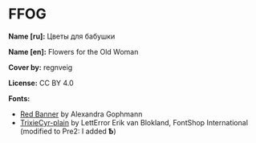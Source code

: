 # FFOG

**Name [ru]:** Цветы для бабушки

**Name [en]:** Flowers for the Old Woman

**Cover by:** regnveig

**License:** CC BY 4.0

**Fonts:**

* [Red Banner](https://fonts-online.ru/fonts/red-banner) by Alexandra Gophmann
* [TrixieCyr-plain](https://fonts-online.ru/fonts/trixiecyr-plain) by LettError Erik van Blokland, FontShop International (modified to Pre2: I added **Ѣ**)
